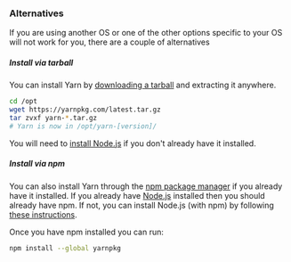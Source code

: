 ### Alternatives

If you are using another OS or one of the other options specific to your OS
will not work for you, there are a couple of alternatives

##### Install via tarball

You can install Yarn by [downloading a tarball]({{site.baseurl}}/latest.tar.gz) and
extracting it anywhere.

```sh
cd /opt
wget https://yarnpkg.com/latest.tar.gz
tar zvxf yarn-*.tar.gz
# Yarn is now in /opt/yarn-[version]/
```

You will need to [install Node.js](https://nodejs.org/) if you don't already
have it installed.

##### Install via npm

You can also install Yarn through the [npm package manager](http://npmjs.org/)
if you already have it installed. If you already have
[Node.js](https://nodejs.org/) installed then you should already have npm. If
not, you can install Node.js (with npm) by following
[these instructions](https://nodejs.org/en/download/).

Once you have npm installed you can run:

```sh
npm install --global yarnpkg
```
